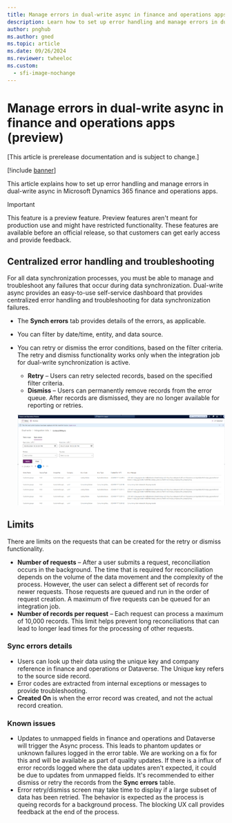 ```yaml
---
title: Manage errors in dual-write async in finance and operations apps (preview)
description: Learn how to set up error handling and manage errors in dual-write async in Microsoft Dynamics 365 finance and operations apps.
author: pnghub
ms.author: gned
ms.topic: article
ms.date: 09/26/2024
ms.reviewer: twheeloc
ms.custom:
  - sfi-image-nochange
---
```


# Manage errors in dual-write async in finance and operations apps (preview)

[This article is prerelease documentation and is subject to change.]

[!include [banner](../../includes/banner.md)]

This article explains how to set up error handling and manage errors in dual-write async in Microsoft Dynamics 365 finance and operations apps.

> [!IMPORTANT]
> This feature is a preview feature. Preview features aren't meant for production use and might have restricted functionality. These features are available before an official release, so that customers can get early access and provide feedback.

## Centralized error handling and troubleshooting

For all data synchronization processes, you must be able to manage and troubleshoot any failures that occur during data synchronization. Dual-write async provides an easy-to-use self-service dashboard that provides centralized error handling and troubleshooting for data synchronization failures.

- The **Synch errors** tab provides details of the errors, as applicable.
- You can filter by date/time, entity, and data source.
- You can retry or dismiss the error conditions, based on the filter criteria. The retry and dismiss functionality works only when the integration job for dual-write synchronization is active.

    - **Retry** – Users can retry selected records, based on the specified filter criteria.
    - **Dismiss** – Users can permanently remove records from the error queue. After records are dismissed, they are no longer available for reporting or retries.
 
  [![Sync errors.](./media/image-error.png)](./media/image-error.png)

## Limits

There are limits on the requests that can be created for the retry or dismiss functionality.

- **Number of requests** – After a user submits a request, reconciliation occurs in the background. The time that is required for reconciliation depends on the volume of the data movement and the complexity of the process. However, the user can select a different set of records for newer requests. Those requests are queued and run in the order of request creation. A maximum of five requests can be queued for an integration job.
- **Number of records per request** – Each request can process a maximum of 10,000 records. This limit helps prevent long reconciliations that can lead to longer lead times for the processing of other requests.

### Sync errors details
 - Users can look up their data using the unique key and company reference in finance and operations or Dataverse. The Unique key refers to the source side record.
 - Error codes are extracted from internal exceptions or messages to provide troubleshooting.
 - **Created On** is when the error record was created, and not the actual record creation.  

### Known issues 

 - Updates to unmapped fields in finance and operations and Dataverse will trigger the Async process. This leads to phantom updates or unknown failures logged in the error table. We are working on a fix for this and will be available as part of quality updates. If there is a influx of error records logged where the data updates aren't expected, it could be due to updates from unmapped fields. It's recommended to either dismiss or retry the records from the **Sync errors** table.
 - Error retry/dismiss screen may take time to display if a large subset of data has been retried. The behavior is expected as the process is queing records for a background process. The blocking UX call provides feedback at the end of the process.  

 
